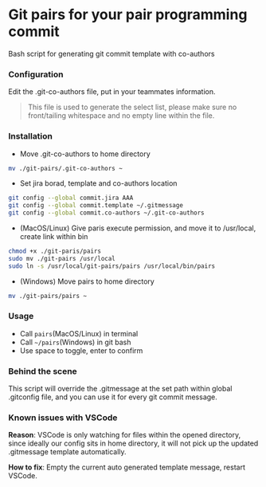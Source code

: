 # Git pairs for your pair programming commit

Bash script for generating git commit template with co-authors

### Configuration

Edit the .git-co-authors file, put in your teammates information.

> This file is used to generate the select list, please make sure no front/tailing whitespace and no empty line within the file.

### Installation

- Move .git-co-authors to home directory

```sh
mv ./git-pairs/.git-co-authors ~
```

- Set jira borad, template and co-authors location

```sh
git config --global commit.jira AAA
git config --global commit.template ~/.gitmessage
git config --global commit.co-authors ~/.git-co-authors
```

- (MacOS/Linux) Give paris execute permission, and move it to /usr/local, create link within bin

```sh
chmod +x ./git-paris/pairs
sudo mv ./git-pairs /usr/local
sudo ln -s /usr/local/git-pairs/pairs /usr/local/bin/pairs
```

- (Windows) Move pairs to home directory
```sh
mv ./git-pairs/pairs ~
```

### Usage

- Call `pairs`(MacOS/Linux) in terminal 
- Call `~/pairs`(Windows) in git bash
- Use space to toggle, enter to confirm

### Behind the scene

This script will override the .gitmessage at the set path within global .gitconfig file, and you can use it for every git commit message.

### Known issues with VSCode

<b>Reason</b>: VSCode is only watching for files within the opened directory, since ideally our config sits in home directory, it will not pick up the updated .gitmessage template automatically.

<b>How to fix</b>: Empty the current auto generated template message, restart VSCode.
